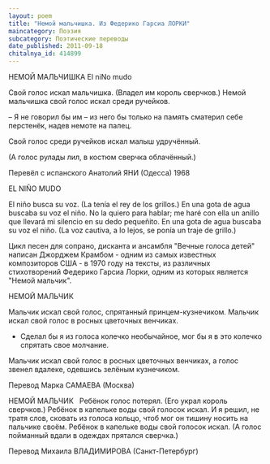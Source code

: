 ```yaml
---
layout: poem
title: "Немой мальчишка. Из Федерико Гарсиа ЛОРКИ"
maincategory: Поэзия
subcategory: Поэтические переводы
date_published: 2011-09-18
chitalnya_id: 414899
---
```




НЕМОЙ МАЛЬЧИШКА
El niNo mudo

Свой голос искал  мальчишка.
(Владел им король сверчков.)
Немой мальчишка свой голос
искал среди ручейков.

– Я не говорил бы им –
из него бы только на память
сматерил себе перстенёк,
надев немоте на палец.


Свой голос среди ручейков
искал малыш удручённый.

(А голос рулады лил,
в костюм сверчка облачённый.)

Перевёл с испанского Анатолий ЯНИ (Одесса)
1968

EL NI&#209;O MUDO
 
El ni&#241;o busca su voz.
(La ten&#237;a el rey de los grillos.)
En una gota de agua
buscaba su voz el ni&#241;o.
No la quiero para hablar;
me har&#233; con ella un anillo
que llevar&#225; mi silencio
en su dedo peque&#241;ito. 
En una gota de agua
buscaba su voz el ni&#241;o. 
(La voz cautiva, a lo lejos,
se pon&#237;a un traje de grillo.)

Цикл песен для сопрано, дисканта и ансамбля "Вечные голоса детей" написан Джорджем Крамбом - одним из самых известных композиторов США - в 1970 году на тексты, из различных стихотворений Федерико Гарсиа Лорки, одним из которых является "Немой мальчик".  

НЕМОЙ МАЛЬЧИК

Мальчик искал свой голос,
спрятанный принцем-кузнечиком.
Мальчик искал свой голос
в росных цветочных венчиках.

- Сделал бы я из голоса
колечко необычайное,
мог бы я в это колечко
спрятать свое молчание.

Мальчик искал свой голос
в росных цветочных венчиках,
а голос звенел вдалеке,
одевшись зелёным кузнечиком.

Перевод Марка САМАЕВА (Москва)

НЕМОЙ МАЛЬЧИК
 
Ребёнок голос потерял.
(Его украл король сверчков.)
Ребёнок в капельке воды
свой голосок искал.
И я решил, не тратя слов,
сковать из голоса кольцо,
чтоб мог он тишину носить
на пальчике своём.
Ребёнок в капельке воды
свой голосок искал.
(А голос пойманный вдали
в одеждах прятался сверчка.)

 Перевод Михаила ВЛАДИМИРОВА (Санкт-Петербург)






